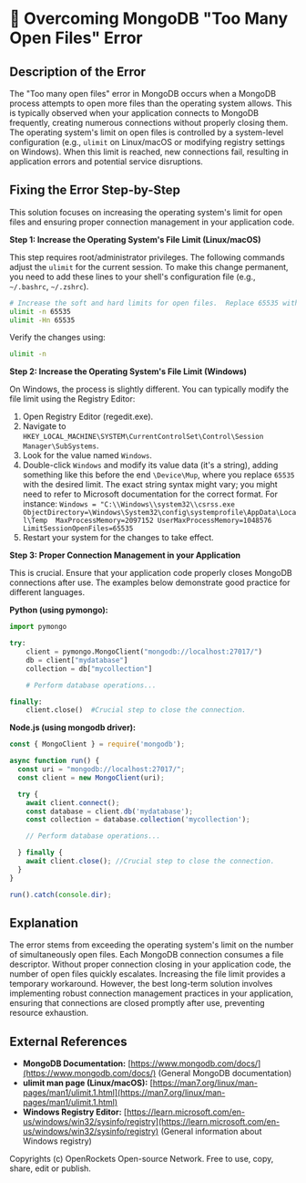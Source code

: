 # 🐞 Overcoming MongoDB "Too Many Open Files" Error


## Description of the Error

The "Too many open files" error in MongoDB occurs when a MongoDB process attempts to open more files than the operating system allows.  This is typically observed when your application connects to MongoDB frequently, creating numerous connections without properly closing them.  The operating system's limit on open files is controlled by a system-level configuration (e.g., `ulimit` on Linux/macOS or modifying registry settings on Windows).  When this limit is reached, new connections fail, resulting in application errors and potential service disruptions.

## Fixing the Error Step-by-Step

This solution focuses on increasing the operating system's limit for open files and ensuring proper connection management in your application code.

**Step 1: Increase the Operating System's File Limit (Linux/macOS)**

This step requires root/administrator privileges.  The following commands adjust the `ulimit` for the current session. To make this change permanent, you need to add these lines to your shell's configuration file (e.g., `~/.bashrc`, `~/.zshrc`).

```bash
# Increase the soft and hard limits for open files.  Replace 65535 with a suitable value for your environment.
ulimit -n 65535
ulimit -Hn 65535
```

Verify the changes using:

```bash
ulimit -n
```

**Step 2:  Increase the Operating System's File Limit (Windows)**

On Windows, the process is slightly different.  You can typically modify the file limit using the Registry Editor:

1. Open Registry Editor (regedit.exe).
2. Navigate to `HKEY_LOCAL_MACHINE\SYSTEM\CurrentControlSet\Control\Session Manager\SubSystems`.
3. Look for the value named `Windows`.
4. Double-click `Windows` and modify its value data (it's a string), adding something like this before the end `\Device\Mup`, where you replace `65535` with the desired limit. The exact string syntax might vary; you might need to refer to Microsoft documentation for the correct format.  For instance: `Windows = "C:\\Windows\\system32\\csrss.exe ObjectDirectory=\Windows\System32\config\systemprofile\AppData\Local\Temp  MaxProcessMemory=2097152 UserMaxProcessMemory=1048576 LimitSessionOpenFiles=65535`
5. Restart your system for the changes to take effect.

**Step 3: Proper Connection Management in your Application**

This is crucial.  Ensure that your application code properly closes MongoDB connections after use.  The examples below demonstrate good practice for different languages.

**Python (using pymongo):**

```python
import pymongo

try:
    client = pymongo.MongoClient("mongodb://localhost:27017/")
    db = client["mydatabase"]
    collection = db["mycollection"]

    # Perform database operations...

finally:
    client.close()  #Crucial step to close the connection.
```

**Node.js (using mongodb driver):**

```javascript
const { MongoClient } = require('mongodb');

async function run() {
  const uri = "mongodb://localhost:27017/";
  const client = new MongoClient(uri);

  try {
    await client.connect();
    const database = client.db('mydatabase');
    const collection = database.collection('mycollection');

    // Perform database operations...

  } finally {
    await client.close(); //Crucial step to close the connection.
  }
}

run().catch(console.dir);
```

## Explanation

The error stems from exceeding the operating system's limit on the number of simultaneously open files. Each MongoDB connection consumes a file descriptor.  Without proper connection closing in your application code, the number of open files quickly escalates.  Increasing the file limit provides a temporary workaround. However, the best long-term solution involves implementing robust connection management practices in your application, ensuring that connections are closed promptly after use, preventing resource exhaustion.


## External References

* **MongoDB Documentation:** [https://www.mongodb.com/docs/](https://www.mongodb.com/docs/) (General MongoDB documentation)
* **ulimit man page (Linux/macOS):** [https://man7.org/linux/man-pages/man1/ulimit.1.html](https://man7.org/linux/man-pages/man1/ulimit.1.html)
* **Windows Registry Editor:** [https://learn.microsoft.com/en-us/windows/win32/sysinfo/registry](https://learn.microsoft.com/en-us/windows/win32/sysinfo/registry) (General information about Windows registry)


Copyrights (c) OpenRockets Open-source Network. Free to use, copy, share, edit or publish.

